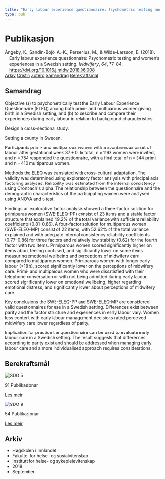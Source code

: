 ```yaml
---
title: "Early labour experience questionnaire: Psychometric testing and women's experiences in a Swedish setting"
type: pub
---
```

<h1>Publikasjon</h1>
<article id="csl-bib-container-74Q32AWY" class="csl-bib-container">
  <div class="csl-bib-body" style="line-height: 1.35; padding-left: 1em; text-indent:-1em;">
  <div class="csl-entry">&#xC4;ngeby, K., Sandin-Boj&#xF6;, A.-K., Persenius, M., &amp; Wilde-Larsson, B. (2018). Early labour experience questionnaire: Psychometric testing and women&#x2019;s experiences in a Swedish setting. <i>Midwifery</i>, <i>64</i>, 77&#x2013;84. <a href="https://doi.org/10.1016/j.midw.2018.06.008">https://doi.org/10.1016/j.midw.2018.06.008</a></div>
</div>
  <div class="csl-bib-buttons">
    <a href="#taxonomy-article-74Q32AWY" class="csl-bib-button">Arkiv</a>
    <a href="https://app.cristin.no/results/show.jsf?id=1608098" alt="Cristin URL" class="csl-bib-button">Cristin</a>
    <a href="http://zotero.org/groups/5022929/items/74Q32AWY" alt="Zotero URL" class="csl-bib-button">Zotero</a>
    <a href="#abstract-article-74Q32AWY" class="csl-bib-button">Samandrag</a>
    <a href="#sdg-article-74Q32AWY" class="csl-bib-button">Berekraftsmål</a>
  </div>
  <div id="csl-bib-meta-container-74Q32AWY"></div>
</article>
<div id="csl-bib-meta-74Q32AWY" class="csl-bib-meta">
  <article id="abstract-article-74Q32AWY" class="abstract-article">
    <h1>Samandrag</h1>
    Objective 
(a) to psychometrically test the Early Labour Experience Questionnaire (ELEQ) among both primi- and multiparous women giving birth in a Swedish setting, and (b) to describe and compare their experiences during early labour in relation to background characteristics. 
 
Design 
a cross-sectional study. 
 
Setting 
a county in Sweden. 
 
Participants 
primi- and multiparous women with a spontaneous onset of labour after gestational week 37 + 0. In total, n = 1193 women were invited, and n = 754 responded the questionnaire, with a final total of n = 344 primi and n = 410 multiparous women. 
 
Methods 
the ELEQ was translated with cross-cultural adaptation. The validity was determined using exploratory factor analysis with principal axis factoring analyses. Reliability was estimated from the internal consistency using Cronbach's alpha. The relationship between the questionnaire and the demographic characteristics of the participating women were analysed using ANOVA and t-test. 
 
Findings 
an explorative factor analysis showed a three-factor solution for primiparas women (SWE-ELEQ-PP) consist of 23 items and a stable factor structure that explained 49.2% of the total variance with sufficient reliability coefficients (0.81–0.86). A four-factor solution for multiparous women (SWE-ELEQ-MP) consist of 22 items, with 52.62% of the total variance explained and with adequate internal consistency reliability coefficients (0.77–0.86) for three factors and relatively low stability (0.62) for the fourth factor with two items. Primiparous women scored significantly higher on items about feeling confused, and significantly lower on some items measuring emotional wellbeing and perceptions of midwifery care compared to multiparous women. Primiparous women with longer early labour (&gt;18 h), scored significantly lower on the perceptions of midwifery care. Primi- and multiparous women who were dissatisfied with their telephone conversation or with not being admitted during early labour, scored significantly lower on emotional wellbeing, higher regarding emotional distress, and significantly lower about perceptions of midwifery care. 
 
Key conclusions 
the SWE-ELEQ-PP and SWE-ELEQ-MP are considered valid questionnaires for use in a Swedish setting. Differences exist between parity and the factor structure and experiences in early labour vary. Women less content with early labour management decisions rated perceived midwifery care lower regardless of parity. 
 
Implication for practice 
the questionnaire can be used to evaluate early labour care in a Swedish setting. The result suggests that differences according to parity exist and should be addressed when managing early labour care and a more individualised approach requires considerations.
  </article>
  <article id="sdg-article-74Q32AWY" class="sdg-article">
    <h1>Berekraftsmål</h1>
    <div class="sdg-container"><div id="sdg5" class="sdg">
<img src="{{< params subfolder >}}images/sdg/sdg05_no.png" class="image" alt="SDG 5">
<div class="sdg-overlay">
<p class="sdg-publication-count"><span>91</span> Publikasjonar</p>
<p><a href="https://www.fn.no/om-fn/fns-baerekraftsmaal/likestilling-mellom-kjoennene?lang=nno-NO" class="sdg-read-more">Les meir</a></p>
</div>
</div> <div id="sdg8" class="sdg">
<img src="{{< params subfolder >}}images/sdg/sdg08_no.png" class="image" alt="SDG 8">
<div class="sdg-overlay">
<p class="sdg-publication-count"><span>54</span> Publikasjonar</p>
<p><a href="https://www.fn.no/om-fn/fns-baerekraftsmaal/anstendig-arbeid-og-oekonomisk-vekst?lang=nno-NO" class="sdg-read-more">Les meir</a></p>
</div>
</div></div>
  </article>
  <article id="taxonomy-article-74Q32AWY" class="taxonomy-article">
    <h1>Arkiv</h1>
    <ul>
      <li>Høgskolen i Innlandet</li>
      <li>Fakultet for helse- og sosialvitenskap</li>
      <li>Institutt for helse- og sykepleievitenskap</li>
      <li>2018</li>
      <li>September</li>
    </ul>
  </article>
</div>
